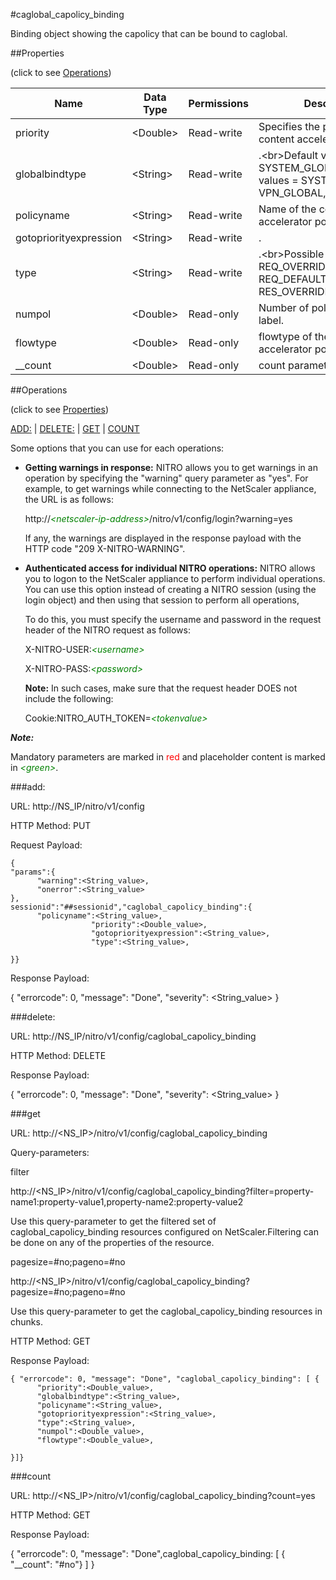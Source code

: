 #caglobal_capolicy_binding

Binding object showing the capolicy that can be bound to caglobal.


##Properties 
<span>(click to see [Operations](#operations))</span>


<table><thead><tr><th>Name</th><th> Data Type</th><th> Permissions</th><th>Description</th></tr></thead><tbody><tr><td>priority</td><td>&lt;Double></td><td>Read-write</td><td>Specifies the priority of the content accelerator policy.</td><tr><tr><td>globalbindtype</td><td>&lt;String></td><td>Read-write</td><td>.&lt;br>Default value: SYSTEM_GLOBAL&lt;br>Possible values = SYSTEM_GLOBAL, VPN_GLOBAL, RNAT_GLOBAL</td><tr><tr><td>policyname</td><td>&lt;String></td><td>Read-write</td><td>Name of the content accelerator policy.</td><tr><tr><td>gotopriorityexpression</td><td>&lt;String></td><td>Read-write</td><td>.</td><tr><tr><td>type</td><td>&lt;String></td><td>Read-write</td><td>.&lt;br>Possible values = REQ_OVERRIDE, REQ_DEFAULT, RES_OVERRIDE, RES_DEFAULT</td><tr><tr><td>numpol</td><td>&lt;Double></td><td>Read-only</td><td>Number of polices bound to label.</td><tr><tr><td>flowtype</td><td>&lt;Double></td><td>Read-only</td><td>flowtype of the bound content accelerator policy.</td><tr><tr><td>__count</td><td>&lt;Double></td><td>Read-only</td><td>count parameter</td><tr></tbody></table>
##Operations 
<span>(click to see [Properties](#properties))</span>


[ADD:](#add:) | [DELETE:](#delete:) | [GET](#get) | [COUNT](#count)


Some options that you can use for each operations:
<ul><li><p><b>Getting warnings in response:</b> NITRO allows you to get warnings in an operation by specifying the "warning" query parameter as "yes". For example, to get warnings while connecting to the NetScaler appliance, the URL is as follows:</p><p>http://<span style="color:green;font-style:italic;">&lt;netscaler-ip-address&gt;</span>/nitro/v1/config/login?warning=yes</p><p>If any, the warnings are displayed in the response payload with the HTTP code "209 X-NITRO-WARNING".</p></li><li><p><b>Authenticated access for individual NITRO operations:</b> NITRO allows you to logon to the NetScaler appliance to perform individual operations. You can use this option instead of creating a NITRO session (using the login object) and then using that session to perform all operations,</p><p>To do this, you must specify the username and password in the request header of the NITRO request as follows:</p><p>X-NITRO-USER:<span style="color:green;font-style:italic;">&lt;username&gt;</span></p><p>X-NITRO-PASS:<span style="color:green;font-style:italic;">&lt;password&gt;</span></p><p><b>Note:</b> In such cases, make sure that the request header DOES not include the following:</p><p>Cookie:NITRO_AUTH_TOKEN=<span style="color:green;font-style:italic;">&lt;tokenvalue&gt;</span></p></li></ul>



***Note:*** 
Mandatory parameters are marked in <span style="color:#FF0000;">red</span> and placeholder content is marked in <span style="color:green;font-style:italic">&lt;green&gt;</span>.

###add:



URL: http://NS_IP/nitro/v1/config
HTTP Method: PUT
Request Payload: ```{"params":{      "warning":<String_value>,      "onerror":<String_value>},sessionid":"##sessionid","caglobal_capolicy_binding":{      "policyname":<String_value>,                  "priority":<Double_value>,                  "gotopriorityexpression":<String_value>,                  "type":<String_value>,}}```
Response Payload: 
{ "errorcode": 0, "message": "Done", "severity": <String_value> }


###delete:



URL: http://NS_IP/nitro/v1/config/caglobal_capolicy_binding
HTTP Method: DELETE
Response Payload: 
{ "errorcode": 0, "message": "Done", "severity": <String_value> }


###get



URL: http://&lt;NS_IP&gt;/nitro/v1/config/caglobal_capolicy_binding
Query-parameters:
filter
http://&lt;NS_IP&gt;/nitro/v1/config/caglobal_capolicy_binding?filter=property-name1:property-value1,property-name2:property-value2
Use this query-parameter to get the filtered set of caglobal_capolicy_binding resources configured on NetScaler.Filtering can be done on any of the properties of the resource.


pagesize=#no;pageno=#no
http://&lt;NS_IP&gt;/nitro/v1/config/caglobal_capolicy_binding?pagesize=#no;pageno=#no
Use this query-parameter to get the caglobal_capolicy_binding resources in chunks.



HTTP Method: GET
Response Payload: ```{ "errorcode": 0, "message": "Done", "caglobal_capolicy_binding": [ {      "priority":<Double_value>,      "globalbindtype":<String_value>,      "policyname":<String_value>,      "gotopriorityexpression":<String_value>,      "type":<String_value>,      "numpol":<Double_value>,      "flowtype":<Double_value>,}]}```



###count



URL: http://&lt;NS_IP&gt;/nitro/v1/config/caglobal_capolicy_binding?count=yes
HTTP Method: GET
Response Payload: 
{ "errorcode": 0, "message": "Done",caglobal_capolicy_binding: [ { "__count": "#no"} ] }


